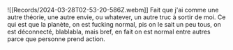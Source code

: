 ![[Records/2024-03-28T02-53-20-586Z.webm]]
Fait que j'ai comme une autre théorie, une autre envie, ou whatever, un autre truc à sortir de moi. Ce qui est que la planète, on est fucking normal, pis on le sait un peu tous, on est déconnecté, blablabla, mais bref, en fait on est normal entre autres parce que personne prend action. 